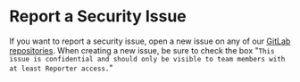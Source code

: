 # Report a Security Issue

If you want to report a security issue, open
a new issue on any of our [GitLab repositories](https://gitlab.com/librewolf-community/browser).
When creating a new issue, be sure to check the
box "`This issue is confidential and should only be visible to team members with at least Reporter access.`"
